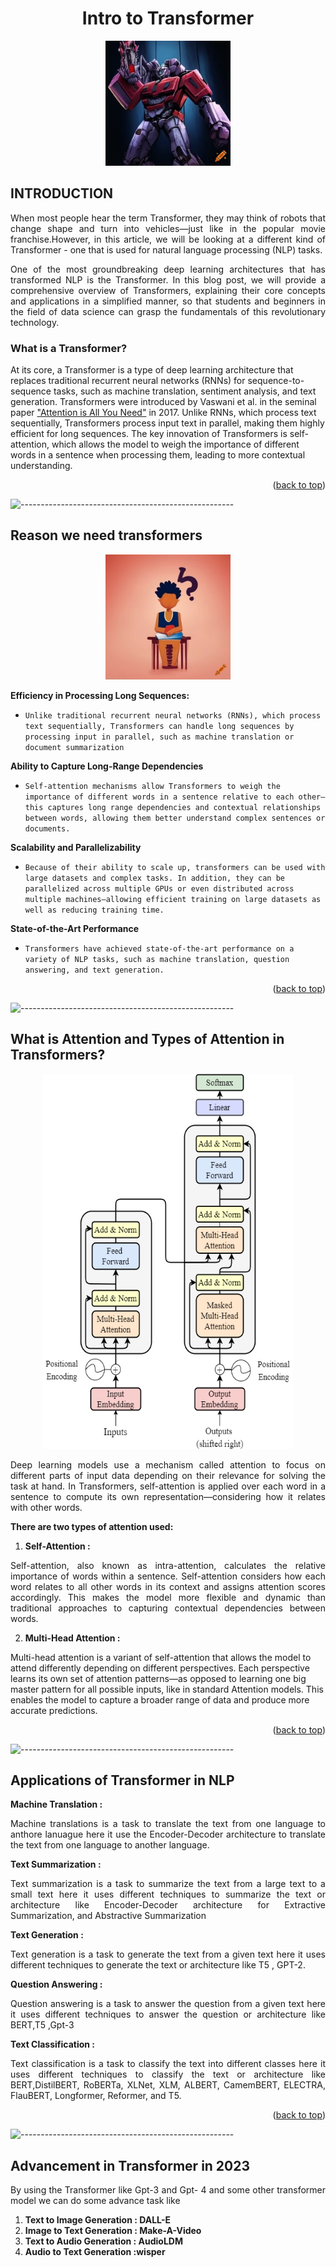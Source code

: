<a id="readme-top"></a>
<h1 align="center">Intro to Transformer</h1>
<p align="center"> 
  <img src="images/Transformers.png"alt="Transformer" width="200" height="200" >
</p>
<h2 id="intro" >INTRODUCTION </h2>
<p align="justify"> 
  When most people hear the term Transformer, they may think of robots that change shape and turn into vehicles—just like in the popular movie franchise.However, in this article, we will be looking at a different kind of Transformer - one that is used for natural language processing (NLP) tasks.
</p>
<p align="justify">
   One of the most groundbreaking deep learning architectures that has transformed NLP is the Transformer. In this blog post, we will provide a comprehensive overview of Transformers, explaining their core concepts and applications in a simplified manner, so that students and beginners in the field of data science can grasp the fundamentals of this revolutionary technology.
</p>

<h3 id="intro" >What is a Transformer?</h3>
At its core, a Transformer is a type of deep learning architecture that replaces traditional recurrent neural networks (RNNs) for sequence-to-sequence tasks, such as machine translation, sentiment analysis, and text generation. Transformers were introduced by Vaswani et al. in the seminal paper <a href = "https://arxiv.org/abs/1706.03762">"Attention is All You Need"</a> in 2017. Unlike RNNs, which process text sequentially, Transformers process input text in parallel, making them highly efficient for long sequences. The key innovation of Transformers is self-attention, which allows the model to weigh the importance of different words in a sentence when processing them, leading to more contextual understanding.

<p align="right">(<a href="#readme-top">back to top</a>)</p>


![-----------------------------------------------------](https://raw.githubusercontent.com/andreasbm/readme/master/assets/lines/rainbow.png)

<h2 id="Intro" > Reason we need transformers</h2>
<p align="center"> 
  <img src="images/craiyon_160832_A_student_thinking_.png"alt="Thinking" width="200" height="200" >
</p>
<p align="justify"> 
<b>Efficiency in Processing Long Sequences:</b>

   + `Unlike traditional recurrent neural networks (RNNs), which process text sequentially, Transformers can handle long sequences by processing input in parallel, such as machine translation or document summarization`
    
**Ability to Capture Long-Range Dependencies**

+ `Self-attention mechanisms allow Transformers to weigh the importance of different words in a sentence relative to each other—this captures long range dependencies and contextual relationships between words, allowing them better understand complex sentences or documents.`
  
<b>Scalability and Parallelizability</b>

+ `Because of their ability to scale up, transformers can be used with large datasets and complex tasks. In addition, they can be parallelized across multiple GPUs or even distributed across multiple machines—allowing efficient training on large datasets as well as reducing training time.`

<b>State-of-the-Art Performance</b>

+ `Transformers have achieved state-of-the-art performance on a variety of NLP tasks, such as machine translation, question answering, and text generation.`
</p>

<p align="right">(<a href="#readme-top">back to top</a>)</p>


![-----------------------------------------------------](https://raw.githubusercontent.com/andreasbm/readme/master/assets/lines/rainbow.png)




<h2 id="Intro" > What is Attention and Types of Attention in Transformers?</h2>
<p align="center"> 
  <img src="images/transformer_arch.png"alt="Attention" width="400" height="600" >

</p>

<p align="justify">
Deep learning models use a mechanism called attention to focus on different parts of input data depending on their relevance for solving the task at hand. In Transformers, self-attention is applied over each word in a sentence to compute its own representation—considering how it relates with other words.

**There are two types of attention used:**
</p>

1. <b>Self-Attention :</b>
<p align="justify">
        Self-attention, also known as intra-attention, calculates the relative importance of words within a sentence. Self-attention considers how each word relates to all other words in its context and assigns attention scores accordingly. This makes the model more flexible and dynamic than traditional approaches to capturing contextual dependencies between words.

2. <b>Multi-Head Attention :</b>

<p align = "justify">

Multi-head attention is a variant of self-attention that allows the model to attend differently depending on different perspectives. Each perspective learns its own set of attention patterns—as opposed to learning one big master pattern for all possible inputs, like in standard Attention models. This enables the model to capture a broader range of data and produce more accurate predictions.

</p>

<p align="right">(<a href="#readme-top">back to top</a>)</p>

![-----------------------------------------------------](https://raw.githubusercontent.com/andreasbm/readme/master/assets/lines/rainbow.png)



<h2 id="Applications" > Applications of Transformer in NLP</h2>


<b>Machine Translation :</b>
<p align="justify">
Machine translations is a task to translate the text from one language to anthore lanuague here it use the Encoder-Decoder architecture to translate the text from one language to another language.
</p>


<b>Text Summarization :</b>
<p align="justify">
Text summarization is a task to summarize the text from a large text to a small text here it uses different techniques to summarize the text or architecture like Encoder-Decoder architecture for  Extractive Summarization,  and Abstractive Summarization
</p>




<b>Text Generation :</b>
<p align="justify">
Text generation is a task to generate the text from a given text here it uses different techniques to generate the text or architecture like T5 , GPT-2.

</p>




<b>Question Answering :</b>
<p align="justify">
Question answering is a task to answer the question from a given text here it uses different techniques to answer the question or architecture like BERT,T5 ,Gpt-3

</p>


<b>Text Classification :</b>
<p align="justify">
Text classification is a task to classify the text into different classes here it uses different techniques to classify the text or architecture like BERT,DistilBERT, RoBERTa, XLNet, XLM, ALBERT, CamemBERT, ELECTRA, FlauBERT, Longformer, Reformer, and T5.

</p>


<p align="right">(<a href="#readme-top">back to top</a>)</p>


![-----------------------------------------------------](https://raw.githubusercontent.com/andreasbm/readme/master/assets/lines/rainbow.png)

<h2 id="Intro" > Advancement in Transformer in 2023  </h2>

<p align="justify">
By using the Transformer like Gpt-3 and Gpt- 4 and some other transformer model we can do some advance task like
<ol>
<li>
<b>Text to Image Generation : DALL-E </b>
</li>
<li>
<b>Image to Text Generation : Make-A-Video</b>
</li>
<li>
<b>Text to Audio Generation : AudioLDM</b>
</li>
<li>
<b>Audio to Text Generation :wisper</b>
</li>

</li>


